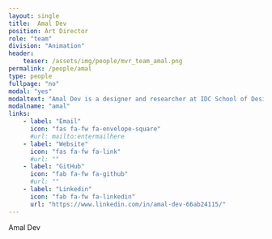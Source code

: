 ```yaml
---
layout: single
title:  Amal Dev
position: Art Director
role: "team"
division: "Animation"
header:
    teaser: /assets/img/people/mvr_team_amal.png
permalink: /people/amal
type: people
fullpage: "no"
modal: "yes"
modaltext: "Amal Dev is a designer and researcher at IDC School of Design, IIT Bombay. He works on the possibilities of storytelling in immersive media. His work primarily falls in the fields of storytelling and communication design."
modalname: "amal"
links:
    - label: "Email"
      icon: "fas fa-fw fa-envelope-square"
      #url: mailto:entermailhere
    - label: "Website"
      icon: "fas fa-fw fa-link"
      #url: ""
    - label: "GitHub"
      icon: "fab fa-fw fa-github"
      #url: ""
    - label: "Linkedin"
      icon: "fab fa-fw fa-linkedin"
      url: "https://www.linkedin.com/in/amal-dev-66ab24115/"
---
```


Amal Dev



